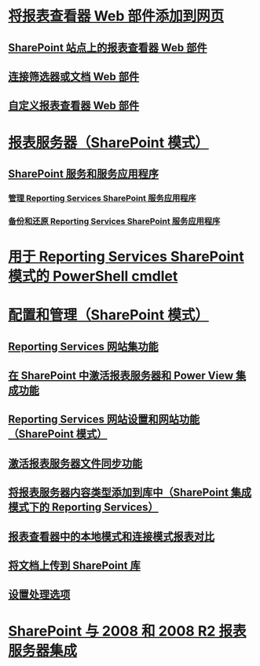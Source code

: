 # [将报表查看器 Web 部件添加到网页](add-reporting-services-content-types-to-a-sharepoint-library.md)
## [SharePoint 站点上的报表查看器 Web 部件](../report-viewer-web-part-on-a-sharepoint-site.md)
## [连接筛选器或文档 Web 部件](../connect-filter-or-documents-web-part-reporting-services-sharepoint-integrated-mode.md)
## [自定义报表查看器 Web 部件](../customize-the-report-viewer-web-part.md)
# [报表服务器（SharePoint 模式）](../reporting-services-report-server-sharepoint-mode.md)
## [SharePoint 服务和服务应用程序](../reporting-services-sharepoint-service-and-service-applications.md)
### [管理 Reporting Services SharePoint 服务应用程序](../manage-a-reporting-services-sharepoint-service-application.md)
### [备份和还原 Reporting Services SharePoint 服务应用程序](../backup-and-restore-reporting-services-sharepoint-service-applications.md)
# [用于 Reporting Services SharePoint 模式的 PowerShell cmdlet](../powershell-cmdlets-for-reporting-services-sharepoint-mode.md)
# [配置和管理（SharePoint 模式）](../configure-administer-report-server-reporting-services-sharepoint-mode.md)
## [Reporting Services 网站集功能](../reporting-services-site-collection-features.md)
## [在 SharePoint 中激活报表服务器和 Power View 集成功能](../activate-the-report-server-and-power-view-integration-features-in-sharepoint.md)
## [Reporting Services 网站设置和网站功能（SharePoint 模式）](../reporting-services-site-settings-and-site-features-sharepoint-mode.md)
## [激活报表服务器文件同步功能](../activate-report-server-file-sync-feature-sharepoint-central-administration.md)
## [将报表服务器内容类型添加到库中（SharePoint 集成模式下的 Reporting Services）](../add-reporting-services-content-types-to-a-sharepoint-library.md)
## [报表查看器中的本地模式和连接模式报表对比](../local-vs-connected-mode-report-viewer-reporting-services-sharepoint-mode.md)
## [将文档上传到 SharePoint 库](../upload-documents-to-a-sharepoint-library-reporting-services-in-sharepoint-mode.md)
## [设置处理选项](../set-processing-options-reporting-services-in-sharepoint-integrated-mode.md)
# [SharePoint 与 2008 和 2008 R2 报表服务器集成](../sharepoint-integration-with-2008-and-2008-r2-report-servers.md)
